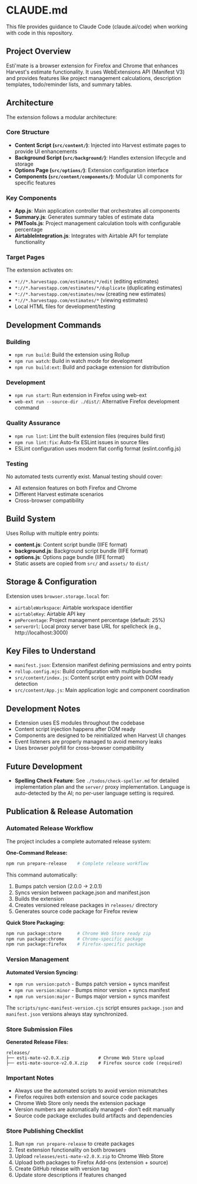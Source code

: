# CLAUDE.md

This file provides guidance to Claude Code (claude.ai/code) when working with code in this repository.

## Project Overview

Esti'mate is a browser extension for Firefox and Chrome that enhances Harvest's estimate functionality. It uses WebExtensions API (Manifest V3) and provides features like project management calculations, description templates, todo/reminder lists, and summary tables.

## Architecture

The extension follows a modular architecture:

### Core Structure
- **Content Script (`src/content/`)**: Injected into Harvest estimate pages to provide UI enhancements
- **Background Script (`src/background/`)**: Handles extension lifecycle and storage
- **Options Page (`src/options/`)**: Extension configuration interface
- **Components (`src/content/components/`)**: Modular UI components for specific features

### Key Components
- **App.js**: Main application controller that orchestrates all components
- **Summary.js**: Generates summary tables of estimate data
- **PMTools.js**: Project management calculation tools with configurable percentage
- **AirtableIntegration.js**: Integrates with Airtable API for template functionality

### Target Pages
The extension activates on:
- `*://*.harvestapp.com/estimates/*/edit` (editing estimates)
- `*://*.harvestapp.com/estimates/*/duplicate` (duplicating estimates)  
- `*://*.harvestapp.com/estimates/new` (creating new estimates)
- `*://*.harvestapp.com/estimates/*` (viewing estimates)
- Local HTML files for development/testing

## Development Commands

### Building
- `npm run build`: Build the extension using Rollup
- `npm run watch`: Build in watch mode for development
- `npm run build:ext`: Build and package extension for distribution

### Development
- `npm run start`: Run extension in Firefox using web-ext
- `web-ext run --source-dir ./dist/`: Alternative Firefox development command

### Quality Assurance
- `npm run lint`: Lint the built extension files (requires build first)
- `npm run lint:fix`: Auto-fix ESLint issues in source files
- ESLint configuration uses modern flat config format (eslint.config.js)

### Testing
No automated tests currently exist. Manual testing should cover:
- All extension features on both Firefox and Chrome
- Different Harvest estimate scenarios
- Cross-browser compatibility

## Build System

Uses Rollup with multiple entry points:
- **content.js**: Content script bundle (IIFE format)
- **background.js**: Background script bundle (IIFE format)  
- **options.js**: Options page bundle (IIFE format)
- Static assets are copied from `src/` and `assets/` to `dist/`

## Storage & Configuration

Extension uses `browser.storage.local` for:
- `airtableWorkspace`: Airtable workspace identifier
- `airtableKey`: Airtable API key
- `pmPercentage`: Project management percentage (default: 25%)
 - `serverUrl`: Local proxy server base URL for spellcheck (e.g., http://localhost:3000)

## Key Files to Understand

- `manifest.json`: Extension manifest defining permissions and entry points
- `rollup.config.mjs`: Build configuration with multiple bundles
- `src/content/index.js`: Content script entry point with DOM ready detection
- `src/content/App.js`: Main application logic and component coordination

## Development Notes

- Extension uses ES modules throughout the codebase
- Content script injection happens after DOM ready
- Components are designed to be reinitialized when Harvest UI changes
- Event listeners are properly managed to avoid memory leaks
- Uses browser polyfill for cross-browser compatibility

## Future Development

- **Spelling Check Feature**: See `./todos/check-speller.md` for detailed implementation plan and the `server/` proxy implementation. Language is auto-detected by the AI; no per-user language setting is required.

## Publication & Release Automation

### Automated Release Workflow

The project includes a complete automated release system:

**One-Command Release:**
```bash
npm run prepare-release    # Complete release workflow
```
This command automatically:
1. Bumps patch version (2.0.0 → 2.0.1)
2. Syncs version between package.json and manifest.json
3. Builds the extension 
4. Creates versioned release packages in `releases/` directory
5. Generates source code package for Firefox review

**Quick Store Packaging:**
```bash
npm run package:store      # Chrome Web Store ready zip
npm run package:chrome     # Chrome-specific package
npm run package:firefox    # Firefox-specific package
```

### Version Management

**Automated Version Syncing:**
- `npm run version:patch` - Bumps patch version + syncs manifest
- `npm run version:minor` - Bumps minor version + syncs manifest  
- `npm run version:major` - Bumps major version + syncs manifest

The `scripts/sync-manifest-version.cjs` script ensures `package.json` and `manifest.json` versions always stay synchronized.

### Store Submission Files

**Generated Release Files:**
```
releases/
├── esti-mate-v2.0.X.zip           # Chrome Web Store upload
├── esti-mate-source-v2.0.X.zip    # Firefox source code (required)
```

### Important Notes

- Always use the automated scripts to avoid version mismatches
- Firefox requires both extension and source code packages
- Chrome Web Store only needs the extension package
- Version numbers are automatically managed - don't edit manually
- Source code package excludes build artifacts and dependencies

### Store Publishing Checklist

1. Run `npm run prepare-release` to create packages
2. Test extension functionality on both browsers
3. Upload `releases/esti-mate-v2.0.X.zip` to Chrome Web Store
4. Upload both packages to Firefox Add-ons (extension + source)
5. Create GitHub release with version tag
6. Update store descriptions if features changed
